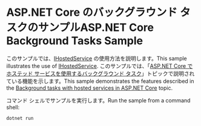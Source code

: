 # <a name="aspnet-core-background-tasks-sample"></a><span data-ttu-id="d16fb-101">ASP.NET Core のバックグラウンド タスクのサンプル</span><span class="sxs-lookup"><span data-stu-id="d16fb-101">ASP.NET Core Background Tasks Sample</span></span>

<span data-ttu-id="d16fb-102">このサンプルでは、[IHostedService](https://docs.microsoft.com/dotnet/api/microsoft.extensions.hosting.ihostedservice) の使用方法を説明します。</span><span class="sxs-lookup"><span data-stu-id="d16fb-102">This sample illustrates the use of [IHostedService](https://docs.microsoft.com/dotnet/api/microsoft.extensions.hosting.ihostedservice).</span></span> <span data-ttu-id="d16fb-103">このサンプルでは、「[ASP.NET Core でホステッド サービスを使用するバックグラウンド タスク](https://docs.microsoft.com/aspnet/core/fundamentals/host/hosted-services)」トピックで説明されている機能を示します。</span><span class="sxs-lookup"><span data-stu-id="d16fb-103">This sample demonstrates the features described in the [Background tasks with hosted services in ASP.NET Core](https://docs.microsoft.com/aspnet/core/fundamentals/host/hosted-services) topic.</span></span>

<span data-ttu-id="d16fb-104">コマンド シェルでサンプルを実行します。</span><span class="sxs-lookup"><span data-stu-id="d16fb-104">Run the sample from a command shell:</span></span>

```
dotnet run
```
